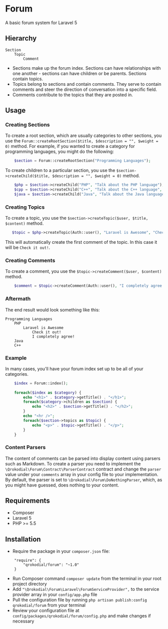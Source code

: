 # Forum

A basic forum system for Laravel 5

## Hierarchy

    Section
        Topic
            Comment

* Sections make up the forum index. Sections can have relationships with one another - sections can have children or be parents.  Sections contain topics.
* Topics belong to sections and contain comments.  They serve to contain comments and steer the direction of conversation into a specific field.
* Comments contribute to the topics that they are posted in.

## Usage

### Creating Sections

To create a root section, which are usually categories to other sections, you use the `Forum::createRootSection($title, $description = "", $weight = 0)` method.
For example, if you wanted to create a category for programming languages, you might do the following:

```php
    $section = Forum::createRootSection("Programming Languages");
```

To create children to a particular section, you use the `$section->createChild($title, $description = "", $weight = 0)` method.

```php
    $php = $section->createChild("PHP", "Talk about the PHP language");
    $cpp = $section->createChild("C++", "Talk about the C++ language", 2);
    $java = $section->createChild("Java", "Talk about the Java language", 1);
```

### Creating Topics

To create a topic, you use the `$section->createTopic($user, $title, $content)` method.

```php
   $topic = $php->createTopic(Auth::user(), "Laravel is Awesome", "Check it out!");
```

This will automatically create the first comment of the topic.  In this case it will be `Check it out!`.

### Creating Comments

To create a comment, you use the `$topic->createComment($user, $content)` method.

```php
    $comment = $topic->createComment(Auth::user(), "I completely agree!");
```

### Aftermath

The end result would look something like this:

    Programming Languages
        PHP
            Laravel is Awesome
                Check it out!
                I completely agree!
        Java
        C++

### Example

In many cases, you'll have your forum index set up to be all of your categories.

```php
    $index = Forum::index();
    
    foreach($index as $category) {
        echo "<h1>" . $category->getTitle() . "</h1>";
        foreach($category->children as $section) {
            echo "<h2>" . $section->getTitle() . "</h2>";
        }
        echo "<hr />";
        foreach($section->topics as $topic) {
            echo "<p>" . $topic->getTitle() . "</p>";
        }
    }
```

### Content Parsers

The content of comments can be parsed into display content using parsers such as Markdown.
To create a parser you need to implement the `\Qrokodial\Forum\Contract\ParserContract` contract and change the `parser` value under your `comments` array in your config file to your implementation.
By default, the parser is set to `\Qrokodial\Forum\DoNothingParser`, which, as you might have guessed, does nothing to your content.

## Requirements

* Composer
* Laravel 5
* PHP >= 5.5

## Installation

* Require the package in your `composer.json` file:
```
    "require": {
        "qrokodial/forum": "~1.0"
    }
```
* Run Composer command `composer update` from the terminal in your root project directory
* Add `"\Qrokodial\Forum\Laravel\ForumServiceProvider",` to the service provider array in your `config/app.php` file
* Pull the configuration file by running `php artisan publish:config qrokodial/forum` from your terminal
* Review your configuration file at `config/packages/qrokodial/forum/config.php` and make changes if necessary